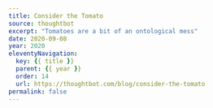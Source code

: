 ```yaml
---
title: Consider the Tomato
source: thoughtbot
excerpt: "Tomatoes are a bit of an ontological mess"
date: 2020-09-08
year: 2020
eleventyNavigation:
  key: {{ title }}
  parent: {{ year }}
  order: 14
  url: https://thoughtbot.com/blog/consider-the-tomato
permalink: false
---
```


